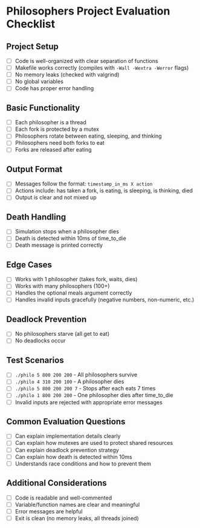 # Philosophers Project Evaluation Checklist

## Project Setup
- [ ] Code is well-organized with clear separation of functions
- [ ] Makefile works correctly (compiles with `-Wall -Wextra -Werror` flags)
- [ ] No memory leaks (checked with valgrind)
- [ ] No global variables
- [ ] Code has proper error handling

## Basic Functionality
- [ ] Each philosopher is a thread
- [ ] Each fork is protected by a mutex
- [ ] Philosophers rotate between eating, sleeping, and thinking
- [ ] Philosophers need both forks to eat
- [ ] Forks are released after eating

## Output Format
- [ ] Messages follow the format: `timestamp_in_ms X action`
- [ ] Actions include: has taken a fork, is eating, is sleeping, is thinking, died
- [ ] Output is clear and not mixed up

## Death Handling
- [ ] Simulation stops when a philosopher dies
- [ ] Death is detected within 10ms of time_to_die
- [ ] Death message is printed correctly

## Edge Cases
- [ ] Works with 1 philosopher (takes fork, waits, dies)
- [ ] Works with many philosophers (100+)
- [ ] Handles the optional meals argument correctly
- [ ] Handles invalid inputs gracefully (negative numbers, non-numeric, etc.)

## Deadlock Prevention
- [ ] No philosophers starve (all get to eat)
- [ ] No deadlocks occur

## Test Scenarios
- [ ] `./philo 5 800 200 200` - All philosophers survive
- [ ] `./philo 4 310 200 100` - A philosopher dies
- [ ] `./philo 5 800 200 200 7` - Stops after each eats 7 times
- [ ] `./philo 1 800 200 200` - One philosopher dies after time_to_die
- [ ] Invalid inputs are rejected with appropriate error messages

## Common Evaluation Questions
- [ ] Can explain implementation details clearly
- [ ] Can explain how mutexes are used to protect shared resources
- [ ] Can explain deadlock prevention strategy
- [ ] Can explain how death is detected within 10ms
- [ ] Understands race conditions and how to prevent them

## Additional Considerations
- [ ] Code is readable and well-commented
- [ ] Variable/function names are clear and meaningful
- [ ] Error messages are helpful
- [ ] Exit is clean (no memory leaks, all threads joined)
